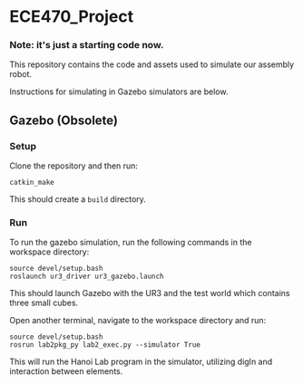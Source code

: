 # ECE470_Project
### Note: it's just a starting code now.

This repository contains the code and assets used to simulate our assembly robot.

Instructions for simulating in Gazebo simulators are below.

## Gazebo (Obsolete)
### Setup
Clone the repository and then run:
```
catkin_make
```

This should create a `build` directory.

### Run
To run the gazebo simulation, run the following commands in the workspace directory:
```
source devel/setup.bash
roslaunch ur3_driver ur3_gazebo.launch
```

This should launch Gazebo with the UR3 and the test world which contains three small cubes.

Open another terminal, navigate to the workspace directory and run:
```
source devel/setup.bash
rosrun lab2pkg_py lab2_exec.py --simulator True
```

This will run the Hanoi Lab program in the simulator, utilizing digIn and interaction between elements.
